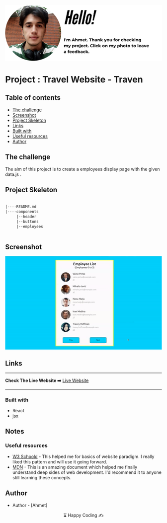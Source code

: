 <p align="center">
<a href="https://www.linkedin.com/in/ahmet-ayd%C4%B1n-2583b1199/" target="_blank"><img src="ahmet.png" alt="screenshot"></a>
</p>


# Project : Travel Website - Traven
## Table of contents

  - [The challenge](#the-challenge)
  - [Screenshot](#screenshot)
  - [Project Skeleton ](#project-skeleton)
  - [Links](#links)
  - [Built with](#built-with)
  - [Useful resources](#useful-resources)
- [Author](#author)



## The challenge
The aim of this project is to create a employees display page with the given data.js .



## Project Skeleton 

```

|----README.md                   
|----components
     |--header
     |--buttons
     |--employees


```

## Screenshot
<p align="center">
<a href="https://resplendent-capybara-2d1763.netlify.app/"><img src="employees.gif" alt="screenshot"></a>
</p>



## Links
<hr>
<b>Check The Live Website ➡️</b> <a href="https://resplendent-capybara-2d1763.netlify.app/">Live Website</a>
<hr>

### Built with
- React
- jsx
## Notes


### Useful resources

- [W3 Schoold](https://www.w3schools.com/) - This helped me for basics of website paradigm. I really liked this pattern and will use it going forward.
- [MDN](https://developer.mozilla.org/en-US/) - This is an amazing document which helped me finally understand deep sides of web development. I'd recommend it to anyone still learning these concepts.


## Author

- Author - [Ahmet]

<center> &#8987; Happy Coding  &#9997; </center>

